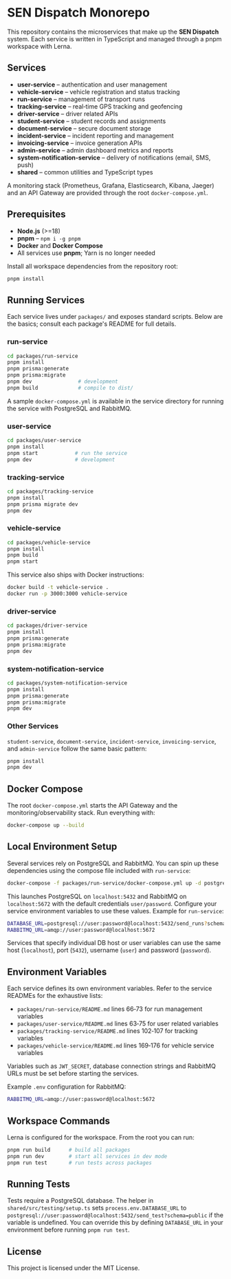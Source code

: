 # SEN Dispatch Monorepo

This repository contains the microservices that make up the **SEN Dispatch** system. Each service is written in TypeScript and managed through a pnpm workspace with Lerna.

## Services

- **user-service** – authentication and user management
- **vehicle-service** – vehicle registration and status tracking
- **run-service** – management of transport runs
- **tracking-service** – real‑time GPS tracking and geofencing
- **driver-service** – driver related APIs
- **student-service** – student records and assignments
- **document-service** – secure document storage
- **incident-service** – incident reporting and management
- **invoicing-service** – invoice generation APIs
- **admin-service** – admin dashboard metrics and reports
- **system-notification-service** – delivery of notifications (email, SMS, push)
- **shared** – common utilities and TypeScript types

A monitoring stack (Prometheus, Grafana, Elasticsearch, Kibana, Jaeger) and an API Gateway are provided through the root `docker-compose.yml`.

## Prerequisites

- **Node.js** (>=18)
- **pnpm** – `npm i -g pnpm`
- **Docker** and **Docker Compose**
- All services use **pnpm**; Yarn is no longer needed

Install all workspace dependencies from the repository root:

```bash
pnpm install
```

## Running Services

Each service lives under `packages/` and exposes standard scripts. Below are the basics; consult each package's README for full details.

### run-service

```bash
cd packages/run-service
pnpm install
pnpm prisma:generate
pnpm prisma:migrate
pnpm dev               # development
pnpm build             # compile to dist/
```

A sample `docker-compose.yml` is available in the service directory for running the service with PostgreSQL and RabbitMQ.

### user-service

```bash
cd packages/user-service
pnpm install
pnpm start            # run the service
pnpm dev              # development
```

### tracking-service

```bash
cd packages/tracking-service
pnpm install
pnpm prisma migrate dev
pnpm dev
```

### vehicle-service

```bash
cd packages/vehicle-service
pnpm install
pnpm build
pnpm start
```

This service also ships with Docker instructions:

```bash
docker build -t vehicle-service .
docker run -p 3000:3000 vehicle-service
```

### driver-service

```bash
cd packages/driver-service
pnpm install
pnpm prisma:generate
pnpm prisma:migrate
pnpm dev
```

### system-notification-service

```bash
cd packages/system-notification-service
pnpm install
pnpm prisma:generate
pnpm prisma:migrate
pnpm dev
```

### Other Services

`student-service`, `document-service`, `incident-service`, `invoicing-service`, and `admin-service` follow the same basic pattern:

```bash
pnpm install
pnpm dev
```

## Docker Compose

The root `docker-compose.yml` starts the API Gateway and the monitoring/observability stack. Run everything with:

```bash
docker-compose up --build
```

## Local Environment Setup

Several services rely on PostgreSQL and RabbitMQ. You can spin up these
dependencies using the compose file included with `run-service`:

```bash
docker-compose -f packages/run-service/docker-compose.yml up -d postgres rabbitmq
```

This launches PostgreSQL on `localhost:5432` and RabbitMQ on `localhost:5672`
with the default credentials `user/password`. Configure your service
environment variables to use these values. Example for `run-service`:

```bash
DATABASE_URL=postgresql://user:password@localhost:5432/send_runs?schema=public
RABBITMQ_URL=amqp://user:password@localhost:5672
```

Services that specify individual DB host or user variables can use the same
host (`localhost`), port (`5432`), username (`user`) and password (`password`).

## Environment Variables

Each service defines its own environment variables. Refer to the service READMEs for the exhaustive lists:

- `packages/run-service/README.md` lines 66‑73 for run management variables
- `packages/user-service/README.md` lines 63‑75 for user related variables
- `packages/tracking-service/README.md` lines 102‑107 for tracking variables
- `packages/vehicle-service/README.md` lines 169‑176 for vehicle service variables

Variables such as `JWT_SECRET`, database connection strings and RabbitMQ URLs must be set before starting the services.

Example `.env` configuration for RabbitMQ:

```bash
RABBITMQ_URL=amqp://user:password@localhost:5672
```

## Workspace Commands

Lerna is configured for the workspace. From the root you can run:

```bash
pnpm run build      # build all packages
pnpm run dev        # start all services in dev mode
pnpm run test       # run tests across packages
```

## Running Tests

Tests require a PostgreSQL database. The helper in `shared/src/testing/setup.ts`
sets `process.env.DATABASE_URL` to
`postgresql://user:password@localhost:5432/send_test?schema=public` if the
variable is undefined. You can override this by defining `DATABASE_URL` in your
environment before running `pnpm run test`.

## License

This project is licensed under the MIT License.
